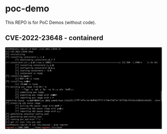 # poc-demo

This REPO is for PoC Demos (without code).

## CVE-2022-23648 - containerd

![](https://raw.githubusercontent.com/brant-ruan/poc-demo/main/CVE-2022-23648.png)
